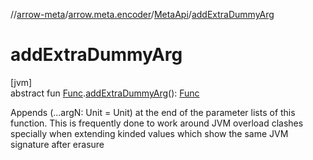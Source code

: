 //[arrow-meta](../../../index.md)/[arrow.meta.encoder](../index.md)/[MetaApi](index.md)/[addExtraDummyArg](add-extra-dummy-arg.md)

# addExtraDummyArg

[jvm]\
abstract fun [Func](../../arrow.meta.ast/-func/index.md).[addExtraDummyArg](add-extra-dummy-arg.md)(): [Func](../../arrow.meta.ast/-func/index.md)

Appends (...argN: Unit = Unit) at the end of the parameter lists of this function. This is frequently done to work around JVM overload clashes specially when extending kinded values which show the same JVM signature after erasure

